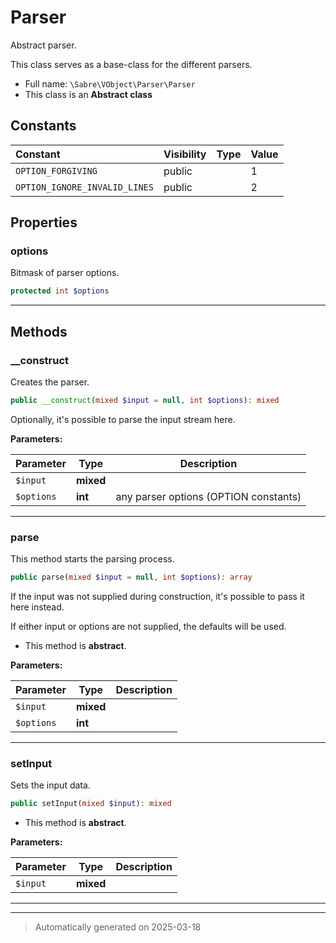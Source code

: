 
# Parser

Abstract parser.

This class serves as a base-class for the different parsers.

* Full name: `\Sabre\VObject\Parser\Parser`
* This class is an **Abstract class**


## Constants

| Constant | Visibility | Type | Value |
|:---------|:-----------|:-----|:------|
|`OPTION_FORGIVING`|public| |1|
|`OPTION_IGNORE_INVALID_LINES`|public| |2|

## Properties


### options

Bitmask of parser options.

```php
protected int $options
```






***

## Methods


### __construct

Creates the parser.

```php
public __construct(mixed $input = null, int $options): mixed
```

Optionally, it's possible to parse the input stream here.






**Parameters:**

| Parameter | Type | Description |
|-----------|------|-------------|
| `$input` | **mixed** |  |
| `$options` | **int** | any parser options (OPTION constants) |





***

### parse

This method starts the parsing process.

```php
public parse(mixed $input = null, int $options): array
```

If the input was not supplied during construction, it's possible to pass
it here instead.

If either input or options are not supplied, the defaults will be used.


* This method is **abstract**.



**Parameters:**

| Parameter | Type | Description |
|-----------|------|-------------|
| `$input` | **mixed** |  |
| `$options` | **int** |  |





***

### setInput

Sets the input data.

```php
public setInput(mixed $input): mixed
```




* This method is **abstract**.



**Parameters:**

| Parameter | Type | Description |
|-----------|------|-------------|
| `$input` | **mixed** |  |





***


***
> Automatically generated on 2025-03-18
